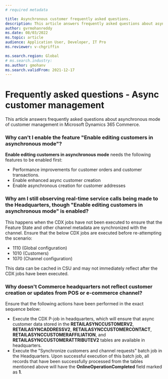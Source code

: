 ```yaml
---
# required metadata

title: Asynchronous customer frequently asked questions. 
description: This article answers frequently asked questions about asynchronous mode of customer management in Microsoft Dynamics 365 Commerce.
author: gvrmohanreddy
ms.date: 08/03/2022
ms.topic: article
audience: Application User, Developer, IT Pro
ms.reviewer: v-chgriffin

ms.search.region: Global
# ms.search.industry: 
ms.author: gmohanv
ms.search.validFrom: 2021-12-17
---
```


# Frequently asked questions - Async customer management

This article answers frequently asked questions about asynchronous mode of customer management in Microsoft Dynamics 365 Commerce.

### Why can't I enable the feature "Enable editing customers in asynchronous mode"?

**Enable editing customers in asynchronous mode** needs the following features to be enabled first: 

- Performance improvements for customer orders and customer transactions.
- Enable enhanced async customer creation
- Enable asynchronous creation for customer addresses

### Why am I still observing real-time service calls being made to the Headquarters, though "Enable editing customers in asynchronous mode" is enabled?

This happens when the CDX jobs have not been executed to ensure that the Feature State and other channel metadata are synchronized with the channel. Ensure that the below CDX jobs are executed before re-attempting the scenario:
- 1110 (Global configuration)
- 1010 (Customers)
- 1070 (Channel configuration)

This data can be cached in CSU and may not immediately reflect after the CDX jobs have been executed.

### Why doesn't Commerce headquarters not reflect customer creation or updates from POS or e-commerce channel?

Ensure that the following actions have been performed in the exact sequence below:

- Execute the CDX P-job in headquarters, which will ensure that async customer data stored in the **RETAILASYNCCUSTOMERV2**, **RETAILASYNCADDRESSV2**, **RETAILASYNCCUSTOMERCONTACT**, **RETAILASYNCCUSTOMERAFFILIATION**, and **RETAILASYNCCUSTOMERATTRIBUTEV2** tables are available in headquarters. 
- Execute the "Synchronize customers and channel requests" batch job in the Headquarters. Upon successful execution of this batch job, all records that have been successfully processed from the tables mentioned above will have the **OnlineOperationCompleted** field marked as **1**.

